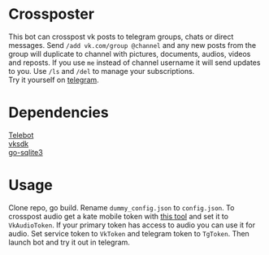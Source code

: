 # Crossposter
This bot can crosspost vk posts to telegram groups, chats or direct messages. Send `/add vk.com/group @channel` and any new posts from the group will duplicate to channel with pictures, documents, audios, videos and reposts. 
If you use `me` instead of channel username it will send updates to you. Use `/ls` and `/del` to manage your subscriptions.  
Try it yourself on [telegram](https://t.me/vkcrosspostbot).
# Dependencies
[Telebot](https://github.com/tucnak/telebot/tree/v3)  
[vksdk](https://github.com/SevereCloud/vksdk)  
[go-sqlite3](https://github.com/mattn/go-sqlite3)  
# Usage
Clone repo, go build. Rename `dummy_config.json` to `config.json`. To crosspost audio get a kate mobile token with [this tool](https://github.com/vodka2/vk-audio-token) and set it to `VkAudioToken`. If your primary token has access to audio you can use it for audio. Set service token to `VkToken` and telegram token to `TgToken`. Then launch bot and try it out in telegram.
